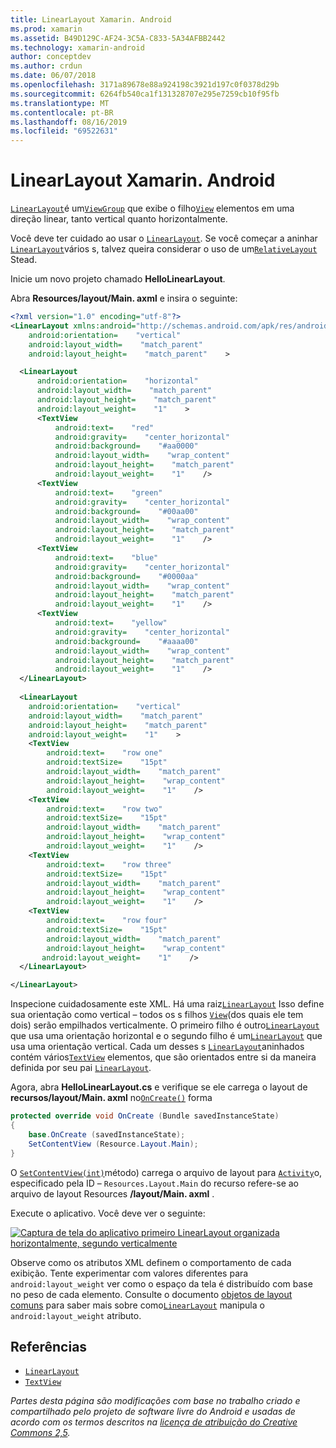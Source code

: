 ```yaml
---
title: LinearLayout Xamarin. Android
ms.prod: xamarin
ms.assetid: B49D129C-AF24-3C5A-C833-5A34AFBB2442
ms.technology: xamarin-android
author: conceptdev
ms.author: crdun
ms.date: 06/07/2018
ms.openlocfilehash: 3171a89678e88a924198c3921d197c0f0378d29b
ms.sourcegitcommit: 6264fb540ca1f131328707e295e7259cb10f95fb
ms.translationtype: MT
ms.contentlocale: pt-BR
ms.lasthandoff: 08/16/2019
ms.locfileid: "69522631"
---
```

# <a name="xamarinandroid-linearlayout"></a>LinearLayout Xamarin. Android

[`LinearLayout`](xref:Android.Widget.LinearLayout)é um[`ViewGroup`](xref:Android.Views.ViewGroup)
que exibe o filho[`View`](xref:Android.Views.View)
elementos em uma direção linear, tanto vertical quanto horizontalmente.

Você deve ter cuidado ao usar o [`LinearLayout`](xref:Android.Widget.LinearLayout).
Se você começar a aninhar [`LinearLayout`](xref:Android.Widget.LinearLayout)vários s, talvez queira considerar o uso de um[`RelativeLayout`](xref:Android.Widget.RelativeLayout)
Stead.

Inicie um novo projeto chamado **HelloLinearLayout**.

Abra **Resources/layout/Main. axml** e insira o seguinte:

```xml
<?xml version="1.0" encoding="utf-8"?>
<LinearLayout xmlns:android="http://schemas.android.com/apk/res/android"
    android:orientation=    "vertical"
    android:layout_width=    "match_parent"
    android:layout_height=    "match_parent"    >

  <LinearLayout
      android:orientation=    "horizontal"
      android:layout_width=    "match_parent"
      android:layout_height=    "match_parent"
      android:layout_weight=    "1"    >
      <TextView
          android:text=    "red"
          android:gravity=    "center_horizontal"
          android:background=    "#aa0000"
          android:layout_width=    "wrap_content"
          android:layout_height=    "match_parent"
          android:layout_weight=    "1"    />
      <TextView
          android:text=    "green"
          android:gravity=    "center_horizontal"
          android:background=    "#00aa00"
          android:layout_width=    "wrap_content"
          android:layout_height=    "match_parent"
          android:layout_weight=    "1"    />
      <TextView
          android:text=    "blue"
          android:gravity=    "center_horizontal"
          android:background=    "#0000aa"
          android:layout_width=    "wrap_content"
          android:layout_height=    "match_parent"
          android:layout_weight=    "1"    />
      <TextView
          android:text=    "yellow"
          android:gravity=    "center_horizontal"
          android:background=    "#aaaa00"
          android:layout_width=    "wrap_content"
          android:layout_height=    "match_parent"
          android:layout_weight=    "1"    />
  </LinearLayout>
        
  <LinearLayout
    android:orientation=    "vertical"
    android:layout_width=    "match_parent"
    android:layout_height=    "match_parent"
    android:layout_weight=    "1"    >
    <TextView
        android:text=    "row one"
        android:textSize=    "15pt"
        android:layout_width=    "match_parent"
        android:layout_height=    "wrap_content"
        android:layout_weight=    "1"    />
    <TextView
        android:text=    "row two"
        android:textSize=    "15pt"
        android:layout_width=    "match_parent"
        android:layout_height=    "wrap_content"
        android:layout_weight=    "1"    />
    <TextView
        android:text=    "row three"
        android:textSize=    "15pt"
        android:layout_width=    "match_parent"
        android:layout_height=    "wrap_content"
        android:layout_weight=    "1"    />
    <TextView
        android:text=    "row four"
        android:textSize=    "15pt"
        android:layout_width=    "match_parent"
        android:layout_height=    "wrap_content"
       android:layout_weight=    "1"    />
  </LinearLayout>

</LinearLayout>
```

Inspecione cuidadosamente este XML. Há uma raiz[`LinearLayout`](xref:Android.Widget.LinearLayout)
Isso define sua orientação como vertical &ndash; todos os s filhos [`View`](xref:Android.Views.View)(dos quais ele tem dois) serão empilhados verticalmente. O primeiro filho é outro[`LinearLayout`](xref:Android.Widget.LinearLayout)
que usa uma orientação horizontal e o segundo filho é um[`LinearLayout`](xref:Android.Widget.LinearLayout)
que usa uma orientação vertical. Cada um desses s [`LinearLayout`](xref:Android.Widget.LinearLayout)aninhados contém vários[`TextView`](xref:Android.Widget.TextView)
elementos, que são orientados entre si da maneira definida por seu pai [`LinearLayout`](xref:Android.Widget.LinearLayout).

Agora, abra **HelloLinearLayout.cs** e verifique se ele carrega o layout de **recursos/layout/Main. axml** no[`OnCreate()`](xref:Android.App.Activity.OnCreate*)
forma

```csharp
protected override void OnCreate (Bundle savedInstanceState)
{
    base.OnCreate (savedInstanceState);
    SetContentView (Resource.Layout.Main);
}
```

O [`SetContentView(int)`](xref:Android.App.Activity.SetContentView*)método) carrega o arquivo de layout para [`Activity`](xref:Android.App.Activity)o, especificado pela ID &ndash; `Resources.Layout.Main` do recurso refere-se ao arquivo de layout Resources **/layout/Main. axml** .

Execute o aplicativo. Você deve ver o seguinte:

[![Captura de tela do aplicativo primeiro LinearLayout organizada horizontalmente, segundo verticalmente](linear-layout-images/helloviews1.png)](linear-layout-images/helloviews1.png#lightbox)

Observe como os atributos XML definem o comportamento de cada exibição. Tente experimentar com valores diferentes para `android:layout_weight` ver como o espaço da tela é distribuído com base no peso de cada elemento. Consulte o documento [objetos de layout comuns](https://developer.android.com/guide/topics/ui/declaring-layout.html) para saber mais sobre como[`LinearLayout`](xref:Android.Widget.LinearLayout)
manipula o `android:layout_weight` atributo.


## <a name="references"></a>Referências

- [`LinearLayout`](xref:Android.Widget.LinearLayout)
- [`TextView`](xref:Android.Widget.TextView)

_Partes desta página são modificações com base no trabalho criado e compartilhado pelo projeto de software livre do Android e usadas de acordo com os termos descritos na [licença de atribuição do Creative Commons 2,5](http://creativecommons.org/licenses/by/2.5/)._
